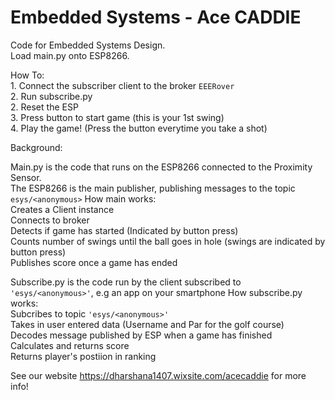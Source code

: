 # Embedded Systems - Ace CADDIE
Code for Embedded Systems Design.  
Load main.py onto ESP8266.  

How To:  
    1. Connect the subscriber client to the broker `EEERover`  
    2. Run subscribe.py  
    2. Reset the ESP  
    3. Press button to start game (this is your 1st swing)  
    4. Play the game! (Press the button everytime you take a shot)  
  
Background:  
  
  Main.py is the code that runs on the ESP8266 connected to the Proximity Sensor.   
  The ESP8266 is the main publisher, publishing messages to the topic `esys/<anonymous>`
    How main works:  
    Creates a Client instance  
    Connects to broker  
    Detects if game has started (Indicated by button press)  
    Counts number of swings until the ball goes in hole (swings are indicated by button press)  
    Publishes score once a game has ended 
  
Subscribe.py is the code run by the client subscribed to `'esys/<anonymous>'`, e.g an app on your smartphone
    How subscribe.py works:   
    Subcribes to topic `'esys/<anonymous>'`  
    Takes in user entered data (Username and Par for the golf course)  
    Decodes message published by ESP when a game has finished  
    Calculates and returns score  
    Returns player's postiion in ranking  
  
  
   See our website https://dharshana1407.wixsite.com/acecaddie for more info! 
